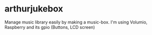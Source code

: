 # arthurjukebox
Manage music library easily by making a music-box. I'm using Volumio, Raspberry and its gpio (Buttons, LCD screen)

